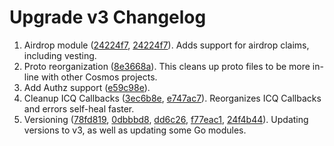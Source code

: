 # Upgrade v3 Changelog

1. Airdrop module ([24224f7](https://github.com/Stride-Labs/stride/commit/9be3314f7bca7e91f099d27ca11177639b76b468), [24224f7](https://github.com/Stride-Labs/stride/commit/24224f7386e7ee56781e7d254f9a48fab60a3bed)). Adds support for airdrop claims, including vesting. 
2. Proto reorganization ([8e3668a](https://github.com/Stride-Labs/stride/commit/8e3668a8e87381fb0f470ab60e4f0ba8590139cc)). This cleans up proto files to be more in-line with other Cosmos projects. 
3. Add Authz support ([e59c98e](https://github.com/Stride-Labs/stride/commit/e59c98e7bce574fa53e6e70222a80b974d84db3b)).
4. Cleanup ICQ Callbacks ([3ec6b8e](https://github.com/Stride-Labs/stride/commit/3ec6b8ebe9f4ba49aed3d671432a9d77e61b095a), [e747ac7](https://github.com/Stride-Labs/stride/commit/e747ac7bdd9385fdaa7d5cd6f2926f7efd519480)). Reorganizes ICQ Callbacks and errors self-heal faster. 
5. Versioning ([78fd819](https://github.com/Stride-Labs/stride/commit/78fd81918fe8f763f10525770eba1fee0a6dbe25), [0dbbbd8](https://github.com/Stride-Labs/stride/commit/0dbbbd867ffad5b331d09c155dca53a3f581ad5c), [dd6c26](https://github.com/Stride-Labs/stride/commit/dd6c264ea09448130484f7289eb085eb8bdb5766), [f77eac1](https://github.com/Stride-Labs/stride/commit/f77eac106291a59fd839c128f6aa9adb974eb7ef), [24f4b44](https://github.com/Stride-Labs/stride/commit/24f4b44e85518c0e800605265486af5f55f02693)). Updating versions to v3, as well as updating some Go modules.
